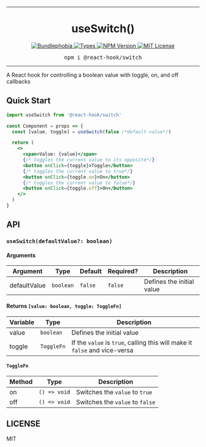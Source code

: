 <hr>
<div align="center">
  <h1 align="center">
    useSwitch()
  </h1>
</div>

<p align="center">
  <a href="https://bundlephobia.com/result?p=@react-hook/switch">
    <img alt="Bundlephobia" src="https://img.shields.io/bundlephobia/minzip/@react-hook/switch?style=for-the-badge&labelColor=24292e">
  </a>
  <a aria-label="Types" href="https://www.npmjs.com/package/@react-hook/switch">
      <img alt="Types" src="https://img.shields.io/npm/types/@react-hook/switch?style=for-the-badge&labelColor=24292e">
    </a>
  <a aria-label="NPM version" href="https://www.npmjs.com/package/@react-hook/switch">
    <img alt="NPM Version" src="https://img.shields.io/npm/v/@react-hook/switch?style=for-the-badge&labelColor=24292e">
  </a>
  <a aria-label="License" href="https://jaredlunde.mit-license.org/">
    <img alt="MIT License" src="https://img.shields.io/npm/l/@react-hook/switch?style=for-the-badge&labelColor=24292e">
  </a>
</p>

<pre align="center">npm i @react-hook/switch</pre>
<hr>

A React hook for controlling a boolean value with toggle, on, and off callbacks

## Quick Start

```jsx harmony
import useSwitch from '@react-hook/switch'

const Component = props => {
  const [value, toggle] = useSwitch(false /*default value*/)

  return (
    <>
      <span>Value: {value}</span>
      {/* toggles the current value to its opposite*/}
      <button onClick={toggle}>Toggle</button>
      {/* toggles the current value to true*/}
      <button onClick={toggle.on}>On</button>
      {/* toggles the current value to false*/}
      <button onClick={toggle.off}>On</button>
    </>
  )
}
```

## API

### `useSwitch(defaultValue?: boolean)`

#### Arguments

| Argument     | Type      | Default | Required? | Description               |
| ------------ | --------- | ------- | --------- | ------------------------- |
| defaultValue | `boolean` | `false` | `false`   | Defines the initial value |

#### Returns `[value: boolean, toggle: ToggleFn]`

| Variable | Type       | Description                                                                |
| -------- | ---------- | -------------------------------------------------------------------------- |
| value    | `boolean`  | Defines the initial value                                                  |
| toggle   | `ToggleFn` | If the `value` is `true`, calling this will make it `false` and vice-versa |

#### `ToggleFn`

| Method | Type         | Description                     |
| ------ | ------------ | ------------------------------- |
| on     | `() => void` | Switches the `value` to `true`  |
| off    | `() => void` | Switches the `value` to `false` |

## LICENSE

MIT
